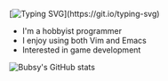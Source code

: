 [![Typing SVG](https://readme-typing-svg.demolab.com?font=Fira+Code&weight=700&size=30&pause=1000&color=00A101&width=435&lines=Hello!+%F0%9F%91%8B;I'm+Bubsy!)](https://git.io/typing-svg)

- I'm a hobbyist programmer
- I enjoy using both Vim and Emacs
- Interested in game development

![Bubsy's GitHub stats](https://github-readme-stats.vercel.app/api?username=BubsyOrange&show_icons=true&theme=shadow_green)
